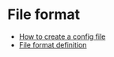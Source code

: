 # File format

* [How to create a config file](how-to.md)
* [File format definition](https://wiki.mozilla.org/Thunderbird:Autoconfiguration:ConfigFileFormat)
